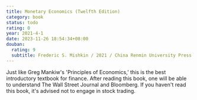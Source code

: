 ```yaml
---
title: Monetary Economics (Twelfth Edition)
category: book
status: todo
rating: 0
year: 2021-4-1
date: 2023-11-26 18:54:34+08:00
douban:
  rating: 9
  subtitle: Frederic S. Mishkin / 2021 / China Renmin University Press
---
```


Just like Greg Mankiw's 'Principles of Economics,' this is the best introductory textbook for finance. After reading this book, one will be able to understand The Wall Street Journal and Bloomberg. If you haven't read this book, it's advised not to engage in stock trading.
